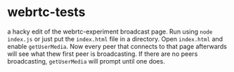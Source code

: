 # webrtc-tests
a hacky edit of the webrtc-experiment broadcast page. Run using ```node index.js``` or just put the ```index.html``` file in a directory. Open ```index.html``` and enable ```getUserMedia```. Now every peer that connects to that page afterwards will see what thew first peer is broadcasting. If there are no peers broadcasting, ```getUserMedia``` will prompt until one does.
